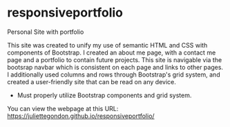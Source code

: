 # responsiveportfolio
Personal Site with portfolio

This site was created to unify my use of semantic HTML and CSS with components of Bootstrap. I created an about me page, with a contact me page and a portfolio to contain future projects. This site is navigable via the bootsrap navbar which is consistent on each page and links to other pages. I additionally used columns and rows through Bootstrap's grid system, and created a user-friendly site that can be read on any device. 

* Must properly utilize Bootstrap components and grid system.

You can view the webpage at this URL: https://juliettegondon.github.io/responsiveportfolio/